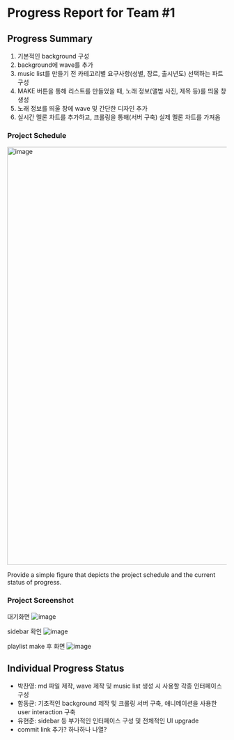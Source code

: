 # Progress Report for Team #1

## Progress Summary 
1. 기본적인 background 구성
2. background에 wave를 추가
3. music list를 만들기 전 카테고리별 요구사항(성별, 장르, 출시년도) 선택하는 파트 구성
4. MAKE 버튼을 통해 리스트를 만들었을 때, 노래 정보(앨범 사진, 제목 등)를 띄울 창 생성
5. 노래 정보를 띄울 창에 wave 및 간단한 디자인 추가
6. 실시간 멜론 차트를 추가하고, 크롤링을 통해(서버 구축) 실제 멜론 차트를 가져옴

### Project Schedule
<img width="960" alt="image" src="https://github.com/dh4m/RandomPlayList/assets/71581953/bba3962d-dc9c-437f-997c-b6fba9e79d20">

Provide a simple figure that depicts the project schedule and the 
current status of progress.

### Project Screenshot
대기화면
![image](https://github.com/dh4m/RandomPlayList/assets/118319100/c6fbef8b-a701-40e6-a2a4-a2290b0c2b60)

sidebar 확인
![image](https://github.com/dh4m/RandomPlayList/assets/118319100/76fecfef-3aa3-4b4a-8c5d-eecd21743e14)

playlist make 후 화면
![image](https://github.com/dh4m/RandomPlayList/assets/118319100/800f2926-fc20-4832-8b70-032bfe00963a)


## Individual Progress Status
- 박찬영: md 파일 제작, wave 제작 및 music list 생성 시 사용할 각종 인터페이스 구성
- 함동균: 기초적인 background 제작 및 크롤링 서버 구축, 애니메이션을 사용한 user interaction 구축 
- 유현준: sidebar 등 부가적인 인터페이스 구성 및 전체적인 UI upgrade
- commit link 추가? 하나하나 나열?
